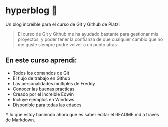 # hyperblog 💚
Un blog increible para el curso de Git y Github de Platzi
>El curso de Git y Github me ha ayudado bastante para gestionar mis proyectos, y poder tener la confianza de que cualquier cambio que no me guste siempre podre volver a un punto atras

## En este curso aprendi:
* Todos los comandos de Git
* El flujo de trabajo en Github
* Las personalidades multiples de Freddy
* Conocer las buenas practicas
* Creado por el increible Edwin
* Incluye ejemplos en Windows
* Disponible para todas las edades

Y lo que estoy haciendo ahora que es saber editar el README.md a traves de Markdown.